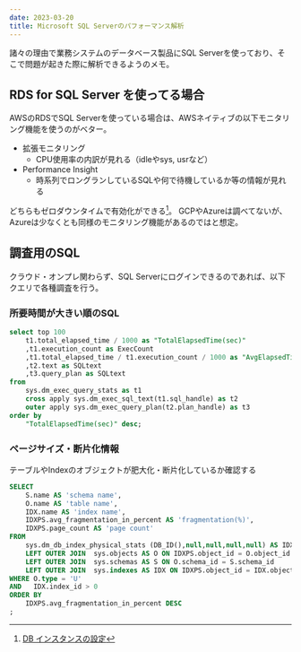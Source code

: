 ```yaml
---
date: 2023-03-20
title: Microsoft SQL Serverのパフォーマンス解析
---
```


諸々の理由で業務システムのデータベース製品にSQL Serverを使っており、そこで問題が起きた際に解析できるようのメモ。

## RDS for SQL Server を使ってる場合

AWSのRDSでSQL Serverを使っている場合は、AWSネイティブの以下モニタリング機能を使うのがベター。

- 拡張モニタリング
	- CPU使用率の内訳が見れる（idleやsys, usrなど）
- Performance Insight
	- 時系列でロングランしているSQLや何で待機しているか等の情報が見れる

どちらもゼロダウンタイムで有効化ができる[^1]。
GCPやAzureは調べてないが、Azureは少なくとも同様のモニタリング機能があるのではと想定。

## 調査用のSQL

クラウド・オンプレ関わらず、SQL Serverにログインできるのであれば、以下クエリで各種調査を行う。

### 所要時間が大きい順のSQL
```sql
select top 100
    t1.total_elapsed_time / 1000 as "TotalElapsedTime(sec)"
    ,t1.execution_count as ExecCount
    ,t1.total_elapsed_time / t1.execution_count / 1000 as "AvgElapsedTime(sec)"
    ,t2.text as SQLtext
    ,t3.query_plan as SQLtext
from
    sys.dm_exec_query_stats as t1
    cross apply sys.dm_exec_sql_text(t1.sql_handle) as t2
    outer apply sys.dm_exec_query_plan(t2.plan_handle) as t3
order by
    "TotalElapsedTime(sec)" desc; 
```

### ページサイズ・断片化情報
テーブルやIndexのオブジェクトが肥大化・断片化しているか確認する
```sql
SELECT
    S.name AS 'schema name',
    O.name AS 'table name',
    IDX.name AS 'index name',
    IDXPS.avg_fragmentation_in_percent AS 'fragmentation(%)',
    IDXPS.page_count AS 'page count'
FROM
    sys.dm_db_index_physical_stats (DB_ID(),null,null,null,null) AS IDXPS
    LEFT OUTER JOIN  sys.objects AS O ON IDXPS.object_id = O.object_id
    LEFT OUTER JOIN  sys.schemas AS S ON O.schema_id = S.schema_id
    LEFT OUTER JOIN  sys.indexes AS IDX ON IDXPS.object_id = IDX.object_id  AND IDXPS.index_id = IDX.index_id
WHERE O.type = 'U'
AND   IDX.index_id > 0
ORDER BY
    IDXPS.avg_fragmentation_in_percent DESC
;
```

[^1]: [DB インスタンスの設定](https://docs.aws.amazon.com/ja_jp/AmazonRDS/latest/UserGuide/Overview.DBInstance.Modifying.html#USER_ModifyInstance.Settings)
